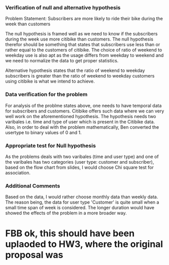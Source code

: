
### Verification of null and alternative hypothesis

Problem Statement: Subscribers are more likely to ride their bike during the week than customers

The null hypothesis is framed well as we need to know if the subscribers during the week use more citibike than customers. The null hypothesis therefor should be something that states that subscribers use less than or rather equal to the customers of citibike. The choice of ratio of weekend to weekday use is also apt as the usage differs from weekday to weekend and we need to normalize the data to get proper statistics.

Alternative hypothesis states that the ratio of weekend to weekday subscribers is greater than the ratio of weekend to weekday customers using citibike is what we intend to achieve.

### Data verification for the problem

For analysis of the problme states above, one needs to have temporal data for subscribers and customers. Citibike offers such data where we can very well work on the aforementioned hypothesis. The hypothesis needs two varibales i.e. time and type of user which is present in the Citibike data. Also, in order to deal with the problem mathematically, Ben converted the usertype to binary values of 0 and 1.

### Appropriate test for Null hypothesis

As the problems deals with two varibales (time and user type) and one of the varibales has two categories (user type: customer and subscriber), based on the flow chart from slides, I would choose Chi square test for association. 

### Additional Comments

Based on the data, I would rather choose monthly data than weekly data. The reason being, the data for user type 'Customer' is quite small when a small time span of week is considered. The longer duration would have showed the effects of the problem in a more broader way.

# FBB ok, this should have been uplaoded to HW3, where the original proposal was

